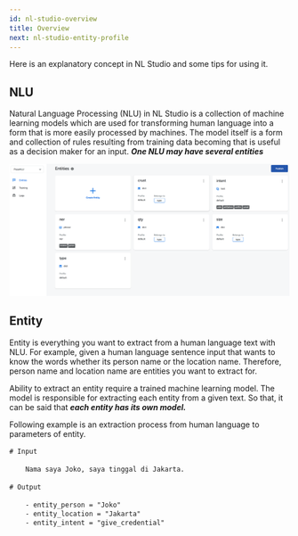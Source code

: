 ```yaml
---
id: nl-studio-overview
title: Overview
next: nl-studio-entity-profile
---
```


Here is an explanatory concept in NL Studio and some tips for using it.

## NLU

Natural Language Processing (NLU) in NL Studio is a collection of machine learning models which are used for transforming human language into a form that is more easily processed by machines. The model itself is a form and collection of rules resulting from training data becoming that is useful as a decision maker for an input. **_One NLU may have several entities_**

![nlsg-1](./images/nlsg-1.jpg)

## Entity

Entity is everything you want to extract from a human language text with NLU. For example, given a human language sentence input that wants to know the words whether its person name or the location name. Therefore, person name and location name are entities you want to extract for.

Ability to extract an entity require a trained machine learning model. The model is responsible for extracting each entity from a given text. So that, it can be said that **_each entity has its own model._**

Following example is an extraction process from human language to parameters of entity.

```
# Input

    Nama saya Joko, saya tinggal di Jakarta.

# Output

    - entity_person = "Joko"
    - entity_location = "Jakarta"
    - entity_intent = "give_credential"
```

